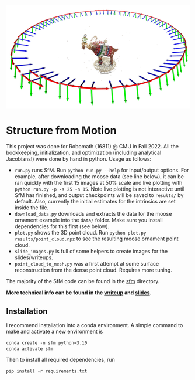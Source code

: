![](results/point_cloud_far.png)

# Structure from Motion

This project was done for Robomath (16811) @ CMU in Fall 2022. All the bookkeeping, initialization, and optimization (including analytical Jacobians!) were done by hand in python. Usage as follows:

- `run.py` runs SfM. Run `python run.py --help` for input/output options. For example, after downloading the moose data (see line below), it can be ran quickly with the first 15 images at 50% scale and live plotting with `python run.py -p -s 25 -n 15`. Note live plotting is not interactive until SfM has finished, and output checkpoints will be saved to `results/` by default. Also, currently the initial estimates for the intrinsics are set inside the file.
- `download_data.py` downloads and extracts the data for the moose ornament example into the `data/` folder. Make sure you install dependencies for this first (see below).
- `plot.py` shows the 3D point cloud. Run `python plot.py results/point_cloud.npz` to see the resulting moose ornament point cloud.
- `slide_images.py` is full of some helpers to create images for the slides/writeups.
- `point_cloud_to_mesh.py` was a first attempt at some surface reconstruction from the dense point cloud. Requires more tuning.

The majority of the SfM code can be found in the [sfm](sfm) directory.

**More technical info can be found in the [writeup](writeup.pdf) and [slides](slides.pdf).**


## Installation

I recommend installation into a conda environment. A simple command to make and activate a new environment is
```
conda create -n sfm python=3.10
conda activate sfm
```
Then to install all required dependencies, run
```
pip install -r requirements.txt
```
